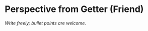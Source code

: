 <!--
interview:
  - What's your favourite memory with Getter?
  - When have you seen me happiest?
  - When have you seen me struggle?
  - How can I be a better friend to you?
-->
# Perspective from Getter (Friend)

*Write freely; bullet points are welcome.*
